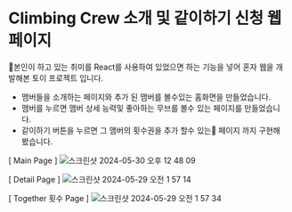 # Climbing Crew 소개 및 같이하기 신청 웹페이지

본인이 하고 있는 취미를 React를 사용하여 있었으면 하는 기능을 넣어
혼자 웹을 개발해본 토이 프로젝트 입니다.

- 맴버들을 소개하는 페이지와 추가 된 맴버를 볼수있는 홈화면을 만들었습니다.
- 맴버를 누르면 맴버 상세 능력및 좋아하는 무브를 볼수 있는 페이지를 만들었습니다.
- 같이하기 버튼을 누르면 그 맴버의 횟수권을 추가 할수 있는 페이지 까지 구현해 봤습니다.

[ Main Page ]
![스크린샷 2024-05-30 오후 12 48 09](https://github.com/Ricardokim94/shop/assets/103867288/be346cde-bfab-47ce-bdda-12b945aedc5c)

[ Detail Page ]
![스크린샷 2024-05-29 오전 1 57 14](https://github.com/Ricardokim94/shop/assets/103867288/8670a227-7b99-47f6-9b14-44e156eff073)

[ Together 횟수 Page ]
![스크린샷 2024-05-29 오전 1 57 34](https://github.com/Ricardokim94/shop/assets/103867288/9fbf6a2f-4bb6-4ffc-a685-273c216af1e0)

